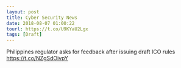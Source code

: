 ```yaml
---
layout: post
title: Cyber Security News
date: 2018-08-07 01:00:22
tourl: https://t.co/U9KYaU2Lgx
tags: [Draft]
---
```

Philippines regulator asks for feedback after issuing draft ICO rules https://t.co/NZgSdOivpY